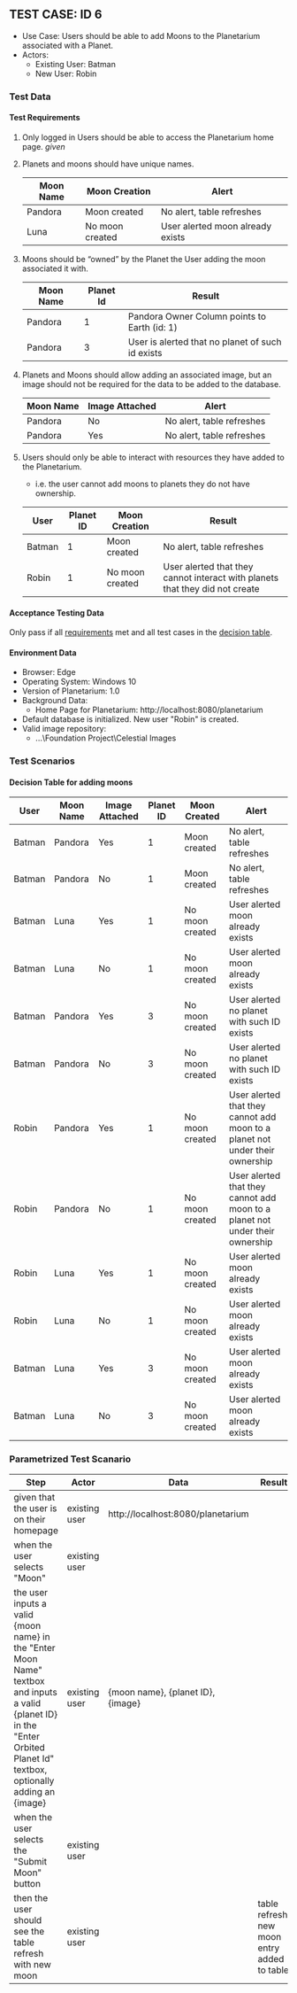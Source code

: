 ## TEST CASE: ID 6

- Use Case: Users should be able to add Moons to the Planetarium associated with a Planet.
- Actors:
  - Existing User: Batman
  - New User: Robin

### Test Data

#### Test Requirements

1. Only logged in Users should be able to access the Planetarium home page. *given*
2. Planets and moons should have unique names.

    |Moon Name| Moon Creation|Alert|
    |-|-|-|
    |Pandora|Moon created|No alert, table refreshes|
    |Luna|No moon created|User alerted moon already exists|

3. Moons should be “owned” by the Planet the User adding the moon associated it with.

    |Moon Name|Planet Id|Result|
    |-|-|-|
    |Pandora|1|Pandora Owner Column points to Earth (id: 1)|
    |Pandora|3|User is alerted that no planet of such id exists|

4. Planets and Moons should allow adding an associated image, but an image should not be required for the data to be added to the database.

    |Moon Name|Image Attached|Alert|
    |-|-|-|
    |Pandora|No|No alert, table refreshes|
    |Pandora|Yes|No alert, table refreshes|

5. Users should only be able to interact with resources they have added to the Planetarium.
    - i.e. the user cannot add moons to planets they do not have ownership.

    |User|Planet ID|Moon Creation|Result|
    |-|-|-|-|
    |Batman|1|Moon created|No alert, table refreshes|
    |Robin|1|No moon created|User alerted that they cannot interact with planets that they did not create|

#### Acceptance Testing Data

Only pass if all [requirements](#test-requirements) met and all test cases in the [decision table](#decision-table-for-adding-moons).

#### Environment Data

- Browser: Edge
- Operating System: Windows 10
- Version of Planetarium: 1.0
- Background Data:
  - Home Page for Planetarium: http://localhost:8080/planetarium
- Default database is initialized. New user "Robin" is created.
- Valid image repository:
  - ...\Foundation Project\Celestial Images

### Test Scenarios

#### Decision Table for adding moons

|User|Moon Name|Image Attached|Planet ID|Moon Created|Alert|
|-|-|-|-|-|-|
|Batman|Pandora|Yes|1|Moon created|No alert, table refreshes|
|Batman|Pandora|No|1|Moon created|No alert, table refreshes|
|Batman|Luna|Yes|1|No moon created|User alerted moon already exists|
|Batman|Luna|No|1|No moon created|User alerted moon already exists|
|Batman|Pandora|Yes|3|No moon created|User alerted no planet with such ID exists|
|Batman|Pandora|No|3|No moon created|User alerted no planet with such ID exists|
|Robin|Pandora|Yes|1|No moon created|User alerted that they cannot add moon to a planet not under their ownership|
|Robin|Pandora|No|1|No moon created|User alerted that they cannot add moon to a planet not under their ownership|
|Robin|Luna|Yes|1|No moon created|User alerted moon already exists|
|Robin|Luna|No|1|No moon created|User alerted moon already exists|
|Batman|Luna|Yes|3|No moon created|User alerted moon already exists|
|Batman|Luna|No|3|No moon created|User alerted moon already exists|

### Parametrized Test Scanario

|Step|Actor|Data|Result|
|-|-|-|-|
|given that the user is on their homepage|existing user|http://localhost:8080/planetarium||
|when the user selects "Moon"|existing user|||
|the user inputs a valid {moon name} in the "Enter Moon Name" textbox and inputs a valid {planet ID} in the "Enter Orbited Planet Id" textbox, optionally adding an {image}|existing user|{moon name}, {planet ID}, {image}||
|when the user selects the "Submit Moon" button|existing user|||
|then the user should see the table refresh with new moon|existing user||table refresh, new moon entry added to table|

